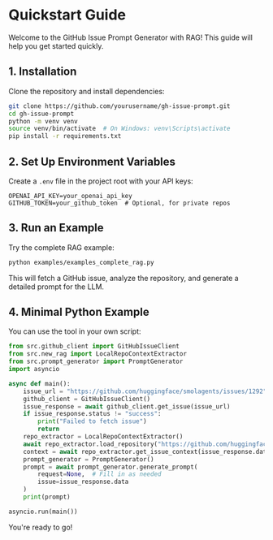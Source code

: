 # Quickstart Guide

Welcome to the GitHub Issue Prompt Generator with RAG! This guide will help you get started quickly.

## 1. Installation

Clone the repository and install dependencies:

```bash
git clone https://github.com/yourusername/gh-issue-prompt.git
cd gh-issue-prompt
python -m venv venv
source venv/bin/activate  # On Windows: venv\Scripts\activate
pip install -r requirements.txt
```

## 2. Set Up Environment Variables

Create a `.env` file in the project root with your API keys:

```
OPENAI_API_KEY=your_openai_api_key
GITHUB_TOKEN=your_github_token  # Optional, for private repos
```

## 3. Run an Example

Try the complete RAG example:

```bash
python examples/examples_complete_rag.py
```

This will fetch a GitHub issue, analyze the repository, and generate a detailed prompt for the LLM.

## 4. Minimal Python Example

You can use the tool in your own script:

```python
from src.github_client import GitHubIssueClient
from src.new_rag import LocalRepoContextExtractor
from src.prompt_generator import PromptGenerator
import asyncio

async def main():
    issue_url = "https://github.com/huggingface/smolagents/issues/1292"
    github_client = GitHubIssueClient()
    issue_response = await github_client.get_issue(issue_url)
    if issue_response.status != "success":
        print("Failed to fetch issue")
        return
    repo_extractor = LocalRepoContextExtractor()
    await repo_extractor.load_repository("https://github.com/huggingface/smolagents.git")
    context = await repo_extractor.get_issue_context(issue_response.data.title, issue_response.data.body)
    prompt_generator = PromptGenerator()
    prompt = await prompt_generator.generate_prompt(
        request=None,  # Fill in as needed
        issue=issue_response.data
    )
    print(prompt)

asyncio.run(main())
```

You're ready to go! 